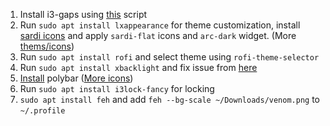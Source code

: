 1. Install i3-gaps using [this](https://github.com/pasiegel/i3-gaps-install-ubuntu) script
2. Run `sudo apt install lxappearance` for theme customization, install [sardi icons](https://github.com/erikdubois/Themes-Icons-Pack/blob/master/icons-sardi-v2.sh) and apply `sardi-flat` icons and `arc-dark` widget. (More [thems/icons](https://github.com/erikdubois/themes-icons-pack))
3. Run `sudo apt install rofi` and select theme using `rofi-theme-selector`
4. Run `sudo apt install xbacklight` and fix issue from [here](https://askubuntu.com/questions/715306/xbacklight-no-outputs-have-backlight-property-no-sys-class-backlight-folder)
5. [Install](https://www.reddit.com/r/linux4noobs/comments/9690ia/how_do_i_install_polybar_on_ubuntu_1804/) polybar ([More icons](https://fontawesome.com/cheatsheet))
6. Run `sudo apt install i3lock-fancy` for locking
7. `sudo apt install feh` and add `feh --bg-scale ~/Downloads/venom.png` to `~/.profile`
